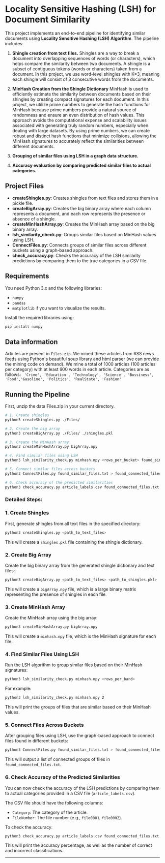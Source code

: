 # Locality Sensitive Hashing (LSH) for Document Similarity

This project implements an end-to-end pipeline for identifying similar documents using **Locality Sensitive Hashing (LSH) Algorithm**. The pipeline includes:
1. **Shingle creation from text files.**
Shingles are a way to break a document into overlapping sequences of words (or characters), which helps compare the similarity between two documents. A shingle is a subset of contiguous tokens (words or characters) taken from a document. In this project, we use word-level shingles with K=3, meaning each shingle will consist of 3 consecutive words from the documents.

2. **MinHash Creation from the Shingle Dictionary**
MinHash is used to efficiently estimate the similarity between documents based on their shingles by creating compact signatures for each document. In this project, we utilize prime numbers to generate the hash functions for MinHash because prime numbers provide a natural source of randomness and ensure an even distribution of hash values. This approach avoids the computational expense and scalability issues associated with generating truly random numbers, especially when dealing with large datasets. By using prime numbers, we can create robust and distinct hash functions that minimize collisions, allowing the MinHash signatures to accurately reflect the similarities between different documents.

3. **Grouping of similar files using LSH in a graph data structure.**
4. **Accuracy evaluation by comparing predicted similar files to actual categories.**

## Project Files
- **createShingles.py**: Creates shingles from text files and stores them in a pickle file.
- **createBigArray.py**: Creates the big binary array where each column represents a document, and each row represents the presence or absence of a shingle.
- **createMinHashArray.py**: Creates the MinHash array based on the big binary array.
- **lsh_similarity_check.py**: Groups similar files based on MinHash values using LSH.
- **ConnectFiles.py**: Connects groups of similar files across different buckets using a graph-based approach.
- **check_accuracy.py**: Checks the accuracy of the LSH similarity predictions by comparing them to the true categories in a CSV file.

## Requirements
You need Python 3.x and the following libraries:
- `numpy`
- `pandas`
- `matplotlib` if you want to visualize the results.

Install the required libraries using:

```bash
pip install numpy
```
## Data information
Articles are present in ```Files.zip```. We mined these articles from RSS news feeds using Python's beautiful soup library and html parser (we can provide the mining code on demand). We mine a total of 1000 articles (100 articles per category) with at least 600 words in each article. Categories are as follows: ``` 'Crime', 'Education', 'Technology', 'Science', 'Bussiness', 'Food','Gasoline', 'Politics', 'RealState', 'Fashion'```

## Running the Pipeline
First, unzip the data Files.zip in your current directory. 
```bash
# 1. Create shingles
python3 createShingles.py ./Files/

# 2. Create the big array
python3 createBigArray.py ./Files/ ./shingles.pkl

# 3. Create the MinHash array
python3 createMinHashArray.py bigArray.npy

# 4. Find similar files using LSH
python3 lsh_similarity_check.py minhash.npy <rows_per_bucket> found_similar_files.txt

# 5. Connect similar files across buckets
python3 ConnectFiles.py found_similar_files.txt > found_connected_files.txt

# 6. Check accuracy of the predicted similarities
python3 check_accuracy.py article_labels.csv found_connected_files.txt
```


### Detailed Steps:

### 1. **Create Shingles**
First, generate shingles from all text files in the specified directory:

```bash
python3 createShingles.py <path_to_text_files>
```

This will create a `shingles.pkl` file containing the shingle dictionary.

### 2. **Create Big Array**
Create the big binary array from the generated shingle dictionary and text files:

```bash
python3 createBigArray.py <path_to_text_files> <path_to_shingles.pkl>
```

This will create a `bigArray.npy` file, which is a large binary matrix representing the presence of shingles in each file.

### 3. **Create MinHash Array**
Create the MinHash array using the big array:

```bash
python3 createMinHashArray.py bigArray.npy
```

This will create a `minhash.npy` file, which is the MinHash signature for each file.

### 4. **Find Similar Files Using LSH**
Run the LSH algorithm to group similar files based on their MinHash signatures:

```bash
python3 lsh_similarity_check.py minhash.npy <rows_per_band>
```

For example:

```bash
python3 lsh_similarity_check.py minhash.npy 2
```

This will print the groups of files that are similar based on their MinHash values.

### 5. **Connect Files Across Buckets**
After grouping files using LSH, use the graph-based approach to connect files found in different buckets:

```bash
python3 ConnectFiles.py found_similar_files.txt > found_connected_files.txt
```

This will output a list of connected groups of files in `found_connected_files.txt`.

### 6. **Check Accuracy of the Predicted Similarities**
You can now check the accuracy of the LSH predictions by comparing them to actual categories provided in a CSV file (`article_labels.csv`).

The CSV file should have the following columns:
- `Category`: The category of the article.
- `FileNumber`: The file number (e.g., `file0001`, `file0002`).

To check the accuracy:

```bash
python3 check_accuracy.py article_labels.csv found_connected_files.txt
```

This will print the accuracy percentage, as well as the number of correct and incorrect classifications.

---

